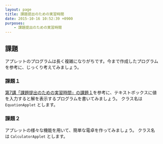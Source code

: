 ```yaml
---
layout: page
title: 課題提出のための実習時間
date: 2015-10-16 10:52:39 +0900
purposes:
    - 課題提出のための実習時間
---
```



課題
----

アプレットのプログラムは長く複雑になりがちです。今まで作成したプログラムを参考に、じっくり考えてみましょう。

### 課題１

[第7講「課題提出のための実習時間」の課題１](../../basic/07/index.html)を参考に、テキストボックスに値を入力すると解を表示するプログラムを書いてみましょう。
クラス名は `EquationApplet` とします。

### 課題２

アプレットの様々な機能を用いて、簡単な電卓を作ってみましょう。
クラス名は `CalculatorApplet` とします。
